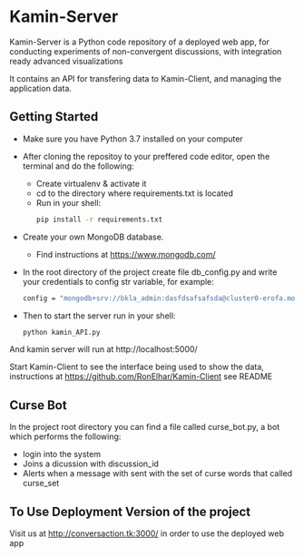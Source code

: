 # Kamin-Server

Kamin-Server is a Python code repository of a deployed web app, for conducting experiments of non-convergent discussions, with integration ready advanced visualizations

It contains an API for transfering data to Kamin-Client, and managing the application data.

## Getting Started

* Make sure you have Python 3.7 installed on your computer

* After cloning the repositoy to your preffered code editor, open the terminal and do the following:
  * Create virtualenv & activate it
  * cd to the directory where requirements.txt is located
  * Run in your shell:
    ```bash
    pip install -r requirements.txt
    ```
* Create your own MongoDB database.
  * Find instructions at https://www.mongodb.com/
* In the root directory of the project create file db_config.py and write your credentials to config str variable, for example:
  ```bash
  config = "mongodb+srv://bkla_admin:dasfdsafsafsda@cluster0-erofa.mongodb.net/test?retryWrites=true&w=majority"
  ```
* Then to start the server run in your shell:
    ```bash
    python kamin_API.py
    ```
And kamin server will run at http://localhost:5000/

Start Kamin-Client to see the interface being used to show the data, instructions at https://github.com/RonElhar/Kamin-Client see README

## Curse Bot
In the project root directory you can find a file called curse_bot.py, a bot which performs the following:
* login into the system 
* Joins a dicussion with discussion_id
* Alerts when a message with sent with the set of curse words that called curse_set

## To Use Deployment Version of the project

Visit us at http://conversaction.tk:3000/ in order to use the deployed web app
